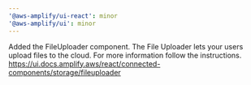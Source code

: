 ```yaml
---
'@aws-amplify/ui-react': minor
'@aws-amplify/ui': minor
---
```


Added the FileUploader component. The File Uploader lets your users upload files to the cloud. For more information follow the instructions. https://ui.docs.amplify.aws/react/connected-components/storage/fileuploader
